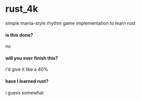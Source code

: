 # rust_4k
simple mania-style rhythm game implementation to learn rust

#### is this done?
no

#### will you ever finish this?
i'd give it like a 40%

#### have I learned rust?
i guess somewhat
